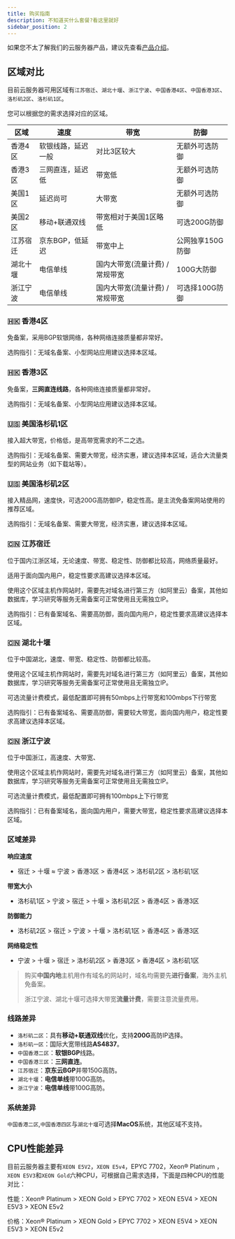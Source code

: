 ```yaml
---
title: 购买指南
description: 不知道买什么套餐?看这里就好
sidebar_position: 2
---
```

如果您不太了解我们的云服务器产品，建议先查看[产品介绍](/docs/rcs/buy/rcs)。

## 区域对比

目前云服务器可用区域有`江苏宿迁`、`湖北十堰`、`浙江宁波`、`中国香港4区`、`中国香港3区`、`洛杉矶2区`、`洛杉矶1区`。

您可以根据您的需求选择对应的区域。


| 区域   | 速度        | 带宽                 | 防御         |
|------|-----------|--------------------|------------|
| 香港4区 | 软银线路，延迟一般 | 对比3区较大             | 无额外可选防御    |
| 香港3区 | 三网直连，延迟低  | 带宽低                | 无额外可选防御    |
| 美国1区 | 延迟尚可      | 大带宽                | 无额外可选防御    |
| 美国2区 | 移动+联通双线   | 带宽相对于美国1区略低        | 可选200G防御   |
| 江苏宿迁 | 京东BGP，低延迟 | 带宽中上               | 公网独享150G防御 |
| 湖北十堰 | 电信单线      | 国内大带宽(流量计费) / 常规带宽 | 100G大防御    |
| 浙江宁波 | 电信单线      | 国内大带宽(流量计费) / 常规带宽 | 可选择100G防御  |

### 🇭🇰 香港4区

免备案，采用BGP软银网络，各种网络连接质量都非常好。

选购指引：无域名备案、小型网站应用建议选择本区域。

### 🇭🇰 香港3区

免备案，**三网直连线路**，各种网络连接质量都非常好。

选购指引：无域名备案、小型网站应用建议选择本区域。

### 🇺🇸 美国洛杉矶1区

接入超大带宽，价格低，是高带宽需求的不二之选。

选购指引：无域名备案、需要大带宽，经济实惠，建议选择本区域，适合大流量类型的网站业务（如下载站等）。

### 🇺🇸 美国洛杉矶2区

接入精品网，速度快，可选200G高防御IP，稳定性高。是主流免备案网站使用的推荐区域。

选购指引：无域名备案、需要大带宽，经济实惠，建议选择本区域。

### 🇨🇳 江苏宿迁

位于国内江浙区域，无论速度、带宽、稳定性、防御都比较高，网络质量最好。

适用于面向国内用户，稳定性要求高建议选择本区域。

使用这个区域主机作网站时，需要先对域名进行第三方（如阿里云）备案，其他如数据库，学习研究等服务无需备案可正常使用且无需独立IP。

选购指引：已有备案域名、需要高防御，面向国内用户，稳定性要求高建议选择本区域。

### 🇨🇳 湖北十堰

位于中国湖北，速度、带宽、稳定性、防御都比较高。

使用这个区域主机作网站时，需要先对域名进行第三方（如阿里云）备案，其他如数据库，学习研究等服务无需备案可正常使用且无需独立IP。

可选流量计费模式，最低配置即可拥有50mbps上行带宽和100mbps下行带宽

选购指引：已有备案域名、需要高防御，需要较大带宽，面向国内用户，稳定性要求高建议选择本区域。

### 🇨🇳 浙江宁波

位于中国浙江，高速度、大带宽、

使用这个区域主机作网站时，需要先对域名进行第三方（如阿里云）备案，其他如数据库，学习研究等服务无需备案可正常使用且无需独立IP。

可选流量计费模式，最低配置即可拥有100mbps上下行带宽

选购指引：已有备案域名，面向国内用户，需要大带宽，稳定性要求高建议选择本区域。

### 区域差异

**响应速度**

* 宿迁 > 十堰 ≈ 宁波 > 香港3区 > 香港4区 > 洛杉矶2区 > 洛杉矶1区

**带宽大小**

* 洛杉矶1区 > 宁波 > 宿迁 > 十堰 > 洛杉矶2区 > 香港4区 > 香港3区

**防御能力**

* 洛杉矶2区 > 宿迁 > 宁波 >  十堰 >  洛杉矶1区 > 香港4区 > 香港3区

**网络稳定性**

* 宁波 > 十堰 > 宿迁 >  洛杉矶2区 > 香港3区 > 香港4区 > 洛杉矶1区

> 购买**中国内地**主机用作有域名的网站时，域名均需要先**进行备案**，海外主机免备案。
>
> 浙江宁波、湖北十堰可选择大带宽**流量计费**，需要注意流量费用。

### 线路差异

* `洛杉矶二区`：具有**移动+联通双线**优化，支持**200G**高防IP选择。
* `洛杉矶一区`：国际大宽带线路**AS4837**。
* `中国香港二区`：**软银BGP**线路。
* `中国香港三区`：**三网直连**。
* `江苏宿迁`：**京东云BGP**并带150G高防。
* `湖北十堰`：**电信单线**带100G高防。
* `浙江宁波`：**电信单线**带100G高防。

### 系统差异

`中国香港二区`,`中国香港四区`与`湖北十堰`可选择**MacOS**系统，其他区域不支持。

## CPU性能差异

目前云服务器主要有`XEON E5V2`，`XEON E5v4`，EPYC 7702，Xeon® Platinum ，`XEON E5V3`和`XEON Gold`六种CPU，可根据自己需求选择，下面是四种CPU的性能对比：

性能：Xeon® Platinum > XEON Gold > EPYC 7702 > XEON E5V4 > XEON E5V3 > XEON E5v2

价格：Xeon® Platinum > XEON Gold > EPYC 7702 > XEON E5V4 > XEON E5V3 > XEON E5v2

